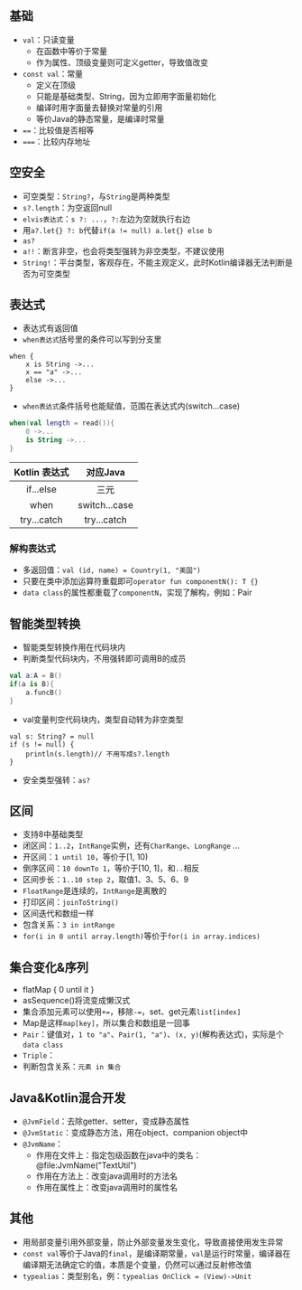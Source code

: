 ## 基础
* `val`：只读变量
	* 在函数中等价于常量
	* 作为属性、顶级变量则可定义getter，导致值改变
* `const val`：常量
	* 定义在顶级
	* 只能是基础类型、String，因为立即用字面量初始化
	* 编译时用字面量去替换对常量的引用
	* 等价Java的静态常量，是编译时常量
* `==`：比较值是否相等
* `===`：比较内存地址

## 空安全
* 可空类型：`String?`，与`String`是两种类型
* `s?.length`：为空返回null
* `elvis表达式`：`s ?: ...`，`?:`左边为空就执行右边
* 用`a?.let{} ?: b`代替`if(a != null) a.let{} else b`
* `as?`
* `a!!`：断言非空，也会将类型强转为非空类型，不建议使用
* `String!`：平台类型，客观存在，不能主观定义，此时Kotlin编译器无法判断是否为可空类型

## 表达式
* 表达式有返回值 
* `when表达式`括号里的条件可以写到分支里
```
when {
	x is String ->...
	x == "a" ->...
	else ->...
}
```
* `when表达式`条件括号也能赋值，范围在表达式内(switch...case)
```kotlin
when(val length = read()){
	0 ->...
	is String ->...
}
```

Kotlin 表达式 | 对应Java
:---: | :---:
if...else | 三元
when | switch...case
try...catch | try...catch

### 解构表达式
* 多返回值：`val (id, name) = Country(1, "美国")`
* 只要在类中添加运算符重载即可`operator fun componentN(): T {}`
* `data class`的属性都重载了`componentN`，实现了解构，例如：Pair

## 智能类型转换
* 智能类型转换作用在代码块内 
* 判断类型代码块内，不用强转即可调用B的成员
```kotlin
val a:A = B()
if(a is B){
	a.funcB()
}
```
* val变量判空代码块内，类型自动转为非空类型
```
val s: String? = null
if (s != null) {
    println(s.length)// 不用写成s?.length
}
```
* 安全类型强转：`as?`

## 区间
* 支持8中基础类型
* 闭区间：`1..2`，`IntRange`实例，还有`CharRange`、`LongRange` ...
* 开区间：`1 until 10`，等价于[1, 10)
* 倒序区间：`10 downTo 1`，等价于[10, 1]，和`..`相反
* 区间步长：`1..10 step 2`，取值1、3、5、6、9
* `FloatRange`是连续的，`IntRange`是离散的
* 打印区间：`joinToString()`
* 区间迭代和数组一样
* 包含关系：`3 in intRange`
* `for(i in 0 until array.length)`等价于`for(i in array.indices)`

## 集合变化&序列
* flatMap { 0 until it }
* asSequence()将流变成懒汉式
* 集合添加元素可以使用`+=`，移除`-=`，set、get元素`list[index]`
* Map是这样`map[key]`，所以集合和数组是一回事
* `Pair`：键值对，`1 to "a"`、`Pair(1, "a")`、`(x, y)`(解构表达式)，实际是个`data class`
* `Triple`：
* 判断包含关系：`元素 in 集合`

## Java&Kotlin混合开发
* `@JvmField`：去除getter、setter，变成静态属性
* `@JvmStatic`：变成静态方法，用在object、companion object中
* `@JvmName`：
	* 作用在文件上：指定包级函数在java中的类名：@file:JvmName("TextUtil")
	* 作用在方法上：改变java调用时的方法名
	* 作用在属性上：改变java调用时的属性名

## 其他
* 用局部变量引用外部变量，防止外部变量发生变化，导致直接使用发生异常
* `const val`等价于Java的`final`，是编译期常量，`val`是运行时常量，编译器在编译期无法确定它的值，本质是个变量，仍然可以通过反射修改值
* `typealias`：类型别名，例：`typealias OnClick = (View)->Unit`